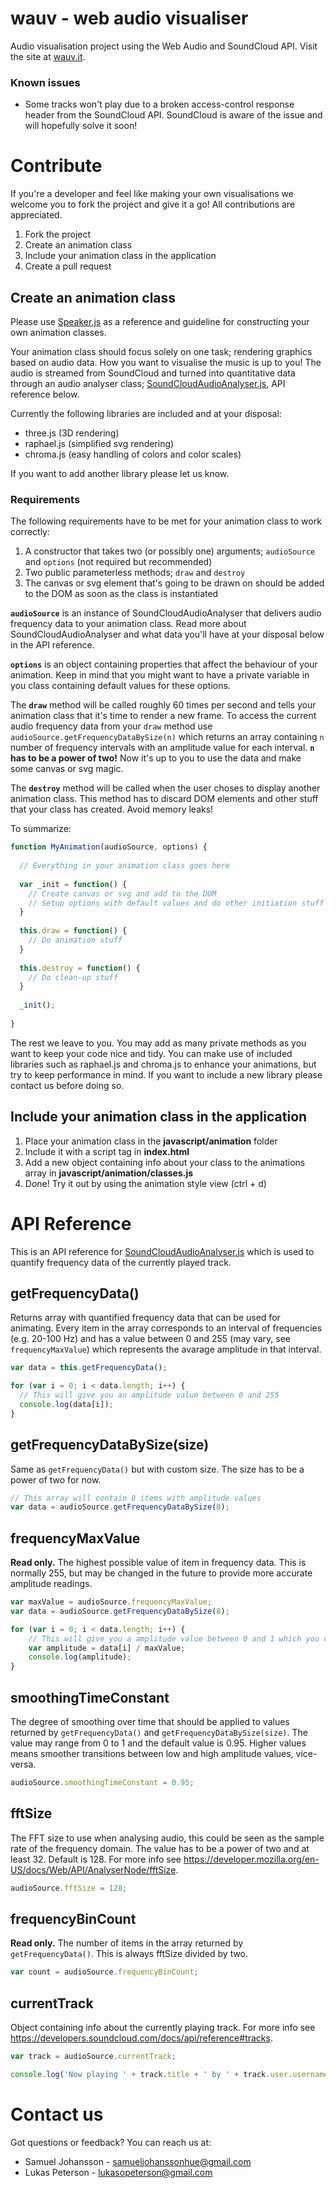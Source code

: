 # wauv - web audio visualiser
Audio visualisation project using the Web Audio and SoundCloud API. Visit the site at [wauv.it](http://wauv.it).

### Known issues
* Some tracks won't play due to a broken access-control response header from the SoundCloud API. SoundCloud is aware of the issue and will hopefully solve it soon!

# Contribute
If you're a developer and feel like making your own visualisations we welcome you to fork the project and give it a go! All contributions are appreciated.

1. Fork the project
2. Create an animation class
3. Include your animation class in the application
4. Create a pull request

## Create an animation class
Please use [Speaker.js](javascript/animation/Speaker.js) as a reference and guideline for constructing your own animation classes.

Your animation class should focus solely on one task; rendering graphics based on audio data. How you want to visualise the music is up to you! The audio is streamed from SoundCloud and turned into quantitative data through an audio analyser class; [SoundCloudAudioAnalyser.js](javascript/SoundCloudAudioAnalyser.js), API reference below.

Currently the following libraries are included and at your disposal:
* three.js (3D rendering)
* raphael.js (simplified svg rendering)
* chroma.js (easy handling of colors and color scales)

If you want to add another library please let us know.

### Requirements
The following requirements have to be met for your animation class to work correctly:

1. A constructor that takes two (or possibly one) arguments; `audioSource` and `options` (not required but recommended)
2. Two public parameterless methods; `draw` and `destroy`
3. The canvas or svg element that's going to be drawn on should be added to the DOM as soon as the class is instantiated

**`audioSource`** is an instance of SoundCloudAudioAnalyser that delivers audio frequency data to your animation class. Read more about SoundCloudAudioAnalyser and what data you'll have at your disposal below in the API reference.

**`options`** is an object containing properties that affect the behaviour of your animation. Keep in mind that you might want to have a private variable in you class containing default values for these options.

The **`draw`** method will be called roughly 60 times per second and tells your animation class that it's time to render a new frame. To access the current audio frequency data from your `draw` method use `audioSource.getFrequencyDataBySize(n)` which returns an array containing `n` number of frequency intervals with an amplitude value for each interval. **`n` has to be a power of two!** Now it's up to you to use the data and make some canvas or svg magic.

The **`destroy`** method will be called when the user choses to display another animation class. This method has to discard DOM elements and other stuff that your class has created. Avoid memory leaks!

To summarize:
```javascript
function MyAnimation(audioSource, options) {
  
  // Everything in your animation class goes here
  
  var _init = function() {
    // Create canvas or svg and add to the DOM
    // Setup options with default values and do other initiation stuff
  }
  
  this.draw = function() {
    // Do animation stuff
  }
  
  this.destroy = function() {
    // Do clean-up stuff
  }
  
  _init();
  
}

```

The rest we leave to you. You may add as many private methods as you want to keep your code nice and tidy. You can make use of included libraries such as raphael.js and chroma.js to enhance your animations, but try to keep performance in mind. If you want to include a new library please contact us before doing so.

## Include your animation class in the application
1. Place your animation class in the **javascript/animation** folder
2. Include it with a script tag in **index.html**
3. Add a new object containing info about your class to the animations array in **javascript/animation/classes.js**
4. Done! Try it out by using the animation style view (ctrl + d)

# API Reference
This is an API reference for [SoundCloudAudioAnalyser.js](javascript/SoundCloudAudioAnalyser.js) which is used to quantify frequency data of the currently played track.

## getFrequencyData()
Returns array with quantified frequency data that can be used for animating. Every item in the array corresponds to an interval of frequencies (e.g. 20-100 Hz) and has a value between 0 and 255 (may vary, see `frequencyMaxValue`) which represents the avarage amplitude in that interval.
```javascript
var data = this.getFrequencyData();

for (var i = 0; i < data.length; i++) {
  // This will give you an amplitude value between 0 and 255
  console.log(data[i]);
}
```

## getFrequencyDataBySize(size)
Same as `getFrequencyData()` but with custom size. The size has to be a power of two for now.
```javascript
// This array will contain 8 items with amplitude values
var data = audioSource.getFrequencyDataBySize(8);
```

## frequencyMaxValue
**Read only.** The highest possible value of item in frequency data. This is normally 255, but may be changed in the future to provide more accurate amplitude readings.
```javascript
var maxValue = audioSource.frequencyMaxValue;
var data = audioSource.getFrequencyDataBySize(8);

for (var i = 0; i < data.length; i++) {
    // This will give you a amplitude value between 0 and 1 which you can use in your animations
    var amplitude = data[i] / maxValue;
    console.log(amplitude);
}
```

## smoothingTimeConstant
The degree of smoothing over time that should be applied to values returned by `getFrequencyData()` and `getFrequencyDataBySize(size)`. The value may range from 0 to 1 and the default value is 0.95. Higher values means smoother transitions between low and high amplitude values, vice-versa.
```javascript
audioSource.smoothingTimeConstant = 0.95;
```

## fftSize
The FFT size to use when analysing audio, this could be seen as the sample rate of the frequency domain. The value has to be a power of two and at least 32. Default is 128. For more info see https://developer.mozilla.org/en-US/docs/Web/API/AnalyserNode/fftSize.
```javascript
audioSource.fftSize = 128;
```

## frequencyBinCount
**Read only.** The number of items in the array returned by `getFrequencyData()`. This is always fftSize divided by two.
```javascript
var count = audioSource.frequencyBinCount;
```

## currentTrack
Object containing info about the currently playing track. For more info see https://developers.soundcloud.com/docs/api/reference#tracks.
```javascript
var track = audioSource.currentTrack;

console.log('Now playing ' + track.title + ' by ' + track.user.username);
```


# Contact us
Got questions or feedback? You can reach us at:

* Samuel Johansson - samueljohanssonhue@gmail.com
* Lukas Peterson - lukasopeterson@gmail.com
